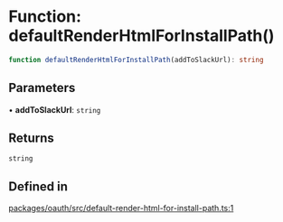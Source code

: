 # Function: defaultRenderHtmlForInstallPath()

```ts
function defaultRenderHtmlForInstallPath(addToSlackUrl): string
```

## Parameters

• **addToSlackUrl**: `string`

## Returns

`string`

## Defined in

[packages/oauth/src/default-render-html-for-install-path.ts:1](https://github.com/slackapi/node-slack-sdk/blob/c15385ef93ccdde9702f52f7d1f445999203d794/packages/oauth/src/default-render-html-for-install-path.ts#L1)
